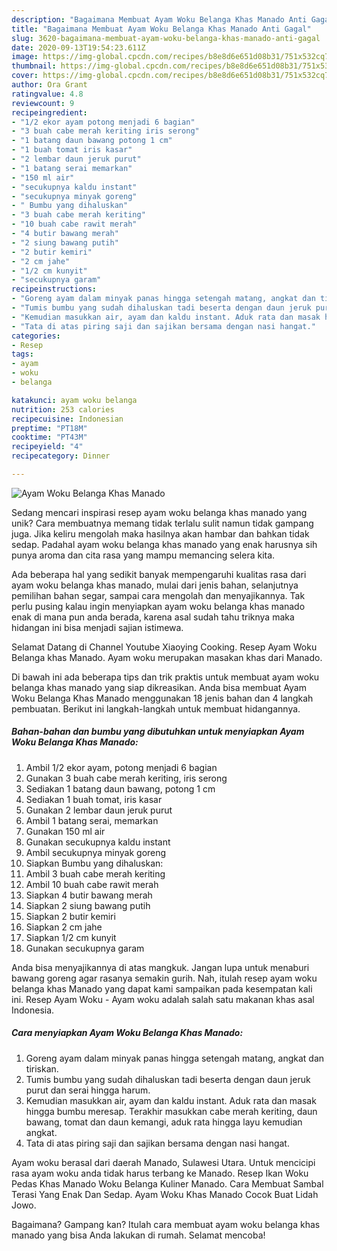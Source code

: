```yaml
---
description: "Bagaimana Membuat Ayam Woku Belanga Khas Manado Anti Gagal"
title: "Bagaimana Membuat Ayam Woku Belanga Khas Manado Anti Gagal"
slug: 3620-bagaimana-membuat-ayam-woku-belanga-khas-manado-anti-gagal
date: 2020-09-13T19:54:23.611Z
image: https://img-global.cpcdn.com/recipes/b8e8d6e651d08b31/751x532cq70/ayam-woku-belanga-khas-manado-foto-resep-utama.jpg
thumbnail: https://img-global.cpcdn.com/recipes/b8e8d6e651d08b31/751x532cq70/ayam-woku-belanga-khas-manado-foto-resep-utama.jpg
cover: https://img-global.cpcdn.com/recipes/b8e8d6e651d08b31/751x532cq70/ayam-woku-belanga-khas-manado-foto-resep-utama.jpg
author: Ora Grant
ratingvalue: 4.8
reviewcount: 9
recipeingredient:
- "1/2 ekor ayam potong menjadi 6 bagian"
- "3 buah cabe merah keriting iris serong"
- "1 batang daun bawang potong 1 cm"
- "1 buah tomat iris kasar"
- "2 lembar daun jeruk purut"
- "1 batang serai memarkan"
- "150 ml air"
- "secukupnya kaldu instant"
- "secukupnya minyak goreng"
- " Bumbu yang dihaluskan"
- "3 buah cabe merah keriting"
- "10 buah cabe rawit merah"
- "4 butir bawang merah"
- "2 siung bawang putih"
- "2 butir kemiri"
- "2 cm jahe"
- "1/2 cm kunyit"
- "secukupnya garam"
recipeinstructions:
- "Goreng ayam dalam minyak panas hingga setengah matang, angkat dan tiriskan."
- "Tumis bumbu yang sudah dihaluskan tadi beserta dengan daun jeruk purut dan serai hingga harum."
- "Kemudian masukkan air, ayam dan kaldu instant. Aduk rata dan masak hingga bumbu meresap. Terakhir masukkan cabe merah keriting, daun bawang, tomat dan daun kemangi, aduk rata hingga layu kemudian angkat."
- "Tata di atas piring saji dan sajikan bersama dengan nasi hangat."
categories:
- Resep
tags:
- ayam
- woku
- belanga

katakunci: ayam woku belanga 
nutrition: 253 calories
recipecuisine: Indonesian
preptime: "PT18M"
cooktime: "PT43M"
recipeyield: "4"
recipecategory: Dinner

---
```



![Ayam Woku Belanga Khas Manado](https://img-global.cpcdn.com/recipes/b8e8d6e651d08b31/751x532cq70/ayam-woku-belanga-khas-manado-foto-resep-utama.jpg)

Sedang mencari inspirasi resep ayam woku belanga khas manado yang unik? Cara membuatnya memang tidak terlalu sulit namun tidak gampang juga. Jika keliru mengolah maka hasilnya akan hambar dan bahkan tidak sedap. Padahal ayam woku belanga khas manado yang enak harusnya sih punya aroma dan cita rasa yang mampu memancing selera kita.

Ada beberapa hal yang sedikit banyak mempengaruhi kualitas rasa dari ayam woku belanga khas manado, mulai dari jenis bahan, selanjutnya pemilihan bahan segar, sampai cara mengolah dan menyajikannya. Tak perlu pusing kalau ingin menyiapkan ayam woku belanga khas manado enak di mana pun anda berada, karena asal sudah tahu triknya maka hidangan ini bisa menjadi sajian istimewa.

Selamat Datang di Channel Youtube Xiaoying Cooking. Resep Ayam Woku Belanga khas Manado. Ayam woku merupakan masakan khas dari Manado.


Di bawah ini ada beberapa tips dan trik praktis untuk membuat ayam woku belanga khas manado yang siap dikreasikan. Anda bisa membuat Ayam Woku Belanga Khas Manado menggunakan 18 jenis bahan dan 4 langkah pembuatan. Berikut ini langkah-langkah untuk membuat hidangannya.

<!--inarticleads1-->

##### Bahan-bahan dan bumbu yang dibutuhkan untuk menyiapkan Ayam Woku Belanga Khas Manado:

1. Ambil 1/2 ekor ayam, potong menjadi 6 bagian
1. Gunakan 3 buah cabe merah keriting, iris serong
1. Sediakan 1 batang daun bawang, potong 1 cm
1. Sediakan 1 buah tomat, iris kasar
1. Gunakan 2 lembar daun jeruk purut
1. Ambil 1 batang serai, memarkan
1. Gunakan 150 ml air
1. Gunakan secukupnya kaldu instant
1. Ambil secukupnya minyak goreng
1. Siapkan  Bumbu yang dihaluskan:
1. Ambil 3 buah cabe merah keriting
1. Ambil 10 buah cabe rawit merah
1. Siapkan 4 butir bawang merah
1. Siapkan 2 siung bawang putih
1. Siapkan 2 butir kemiri
1. Siapkan 2 cm jahe
1. Siapkan 1/2 cm kunyit
1. Gunakan secukupnya garam


Anda bisa menyajikannya di atas mangkuk. Jangan lupa untuk menaburi bawang goreng agar rasanya semakin gurih. Nah, itulah resep ayam woku belanga khas Manado yang dapat kami sampaikan pada kesempatan kali ini. Resep Ayam Woku - Ayam woku adalah salah satu makanan khas asal Indonesia. 

<!--inarticleads2-->

##### Cara menyiapkan Ayam Woku Belanga Khas Manado:

1. Goreng ayam dalam minyak panas hingga setengah matang, angkat dan tiriskan.
1. Tumis bumbu yang sudah dihaluskan tadi beserta dengan daun jeruk purut dan serai hingga harum.
1. Kemudian masukkan air, ayam dan kaldu instant. Aduk rata dan masak hingga bumbu meresap. Terakhir masukkan cabe merah keriting, daun bawang, tomat dan daun kemangi, aduk rata hingga layu kemudian angkat.
1. Tata di atas piring saji dan sajikan bersama dengan nasi hangat.


Ayam woku berasal dari daerah Manado, Sulawesi Utara. Untuk mencicipi rasa ayam woku anda tidak harus terbang ke Manado. Resep Ikan Woku Pedas Khas Manado Woku Belanga Kuliner Manado. Cara Membuat Sambal Terasi Yang Enak Dan Sedap. Ayam Woku Khas Manado Cocok Buat Lidah Jowo. 

Bagaimana? Gampang kan? Itulah cara membuat ayam woku belanga khas manado yang bisa Anda lakukan di rumah. Selamat mencoba!

